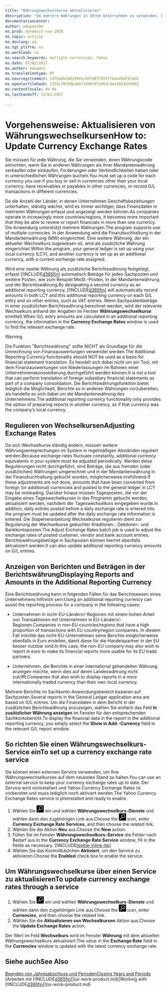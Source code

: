 ```yaml
---
title: "Währungswechselkurse aktualisieren"
description: "Um mehrere Währungen in Ihrem Unternehmen zu verwenden, können Sie einen Code für jede Währung einrichten und einen externen Wechselkursdienst, wie Yahoo verwenden."
documentationcenter: 
author: edupont04
ms.prod: dynamics-nav-2018
ms.topic: article
ms.devlang: na
ms.tgt_pltfrm: na
ms.workload: na
ms.search.keywords: multiple currencies, Yahoo
ms.date: 07/02/2017
ms.author: edupont
ms.translationtype: HT
ms.sourcegitcommit: 1dfba8b14019991c95f40ffd5f7fbaed5df414eb
ms.openlocfilehash: 1155cf87596a68f1d48fd7dd63c4e41824d36992
ms.contentlocale: de-de
ms.lasthandoff: 12/01/2017

---
```

# <a name="how-to-update-currency-exchange-rates"></a><span data-ttu-id="b1133-103">Vorgehensweise: Aktualisieren von Währungswechselkursen</span><span class="sxs-lookup"><span data-stu-id="b1133-103">How to: Update Currency Exchange Rates</span></span>
<span data-ttu-id="b1133-104">Sie müssen für jede Währung, die Sie verwenden, einen Währungscode einrichten, wenn Sie in anderen Währungen als Ihrer Mandantenwährung verkaufen oder einkaufen, Forderungen oder Verbindlichkeiten haben oder in unterschiedlichen Währungen buchen.</span><span class="sxs-lookup"><span data-stu-id="b1133-104">You must set up a code for each currency you use if you buy or sell in currencies other than your local currency, have receivables or payables in other currencies, or record G/L transactions in different currencies.</span></span>  

<span data-ttu-id="b1133-105">Da die Anzahl der Länder, in denen Unternehmen Geschäftsbeziehungen unterhalten, ständig wächst, wird es immer wichtiger, dass Finanzdaten in mehreren Währungen erfasst und angezeigt werden können.</span><span class="sxs-lookup"><span data-stu-id="b1133-105">As companies operate in increasingly more countries/regions, it becomes more important that they be able to review or report financials in more than one currency.</span></span> <span data-ttu-id="b1133-106">Die Anwendung unterstützt mehrere Währungen.</span><span class="sxs-lookup"><span data-stu-id="b1133-106">The program supports use of multiple currencies.</span></span> <span data-ttu-id="b1133-107">In der Anwendung wird die Finanzbuchhaltung in der Mandantenwährung (MW) eingerichtet. Eine weitere Währung, der ein aktueller Wechselkurs zugewiesen ist, wird als zusätzliche Währung eingerichtet.</span><span class="sxs-lookup"><span data-stu-id="b1133-107">Within the program, your general ledger is set up using your local currency (LCY), and another currency is set up as an additional currency, with a current exchange rate assigned.</span></span>  

 <span data-ttu-id="b1133-108">Wird eine zweite Währung als zusätzliche Berichtswährung festgelegt, erfasst [!INCLUDE[d365fin](includes/d365fin_md.md)] automatisch Beträge für jeden Sachposten und weitere Posten, wie zum Beispiel MwSt.-Posten, in der Mandantenwährung und der Berichtswährung.</span><span class="sxs-lookup"><span data-stu-id="b1133-108">By designating a second currency as an additional reporting currency, [!INCLUDE[d365fin](includes/d365fin_md.md)] will automatically record amounts in both LCY and this additional reporting currency on each G/L entry and on other entries, such as VAT entries.</span></span> <span data-ttu-id="b1133-109">Wenn Sachpostenbeträge in einer zusätzlichen Berichtswährung berechnet werden, wird der relevante Wechselkurs anhand der Angaben im Fenster **Währungswechselkurse** ermittelt.</span><span class="sxs-lookup"><span data-stu-id="b1133-109">When G/L entry amounts are calculated in an additional reporting currency, the information in the **Currency Exchange Rates** window is used to find the relevant exchange rate.</span></span>  

> [!WARNING]  
>  <span data-ttu-id="b1133-110">Die Funktion "Berichtswährung" sollte NICHT als Grundlage für die Umrechnung von Finanzauswertungen verwendet werden.</span><span class="sxs-lookup"><span data-stu-id="b1133-110">The Additional Reporting Currency functionality should NOT be used as a basis for financial statement translation.</span></span> <span data-ttu-id="b1133-111">Es handelt sich dabei nicht um ein Tool, mit dem Finanzauswertungen von Niederlassungen im Rahmen einer Unternehmenskonsolidierung durchgeführt werden können.</span><span class="sxs-lookup"><span data-stu-id="b1133-111">It is not a tool that can perform translation of foreign subsidiary financial statements as part of a company consolidation.</span></span> <span data-ttu-id="b1133-112">Die Berichtswährungsfunktion bietet lediglich die Möglichkeit, Berichte so in anderen Währungen vorzubereiten, als handelte es sich dabei um die Mandantenwährung des Unternehmens.</span><span class="sxs-lookup"><span data-stu-id="b1133-112">The additional reporting currency functionality only provides the option of preparing reports in another currency, as if that currency was the company’s local currency.</span></span>

## <a name="adjusting-exchange-rates"></a><span data-ttu-id="b1133-113">Regulieren von Wechselkursen</span><span class="sxs-lookup"><span data-stu-id="b1133-113">Adjusting Exchange Rates</span></span>  
<span data-ttu-id="b1133-114">Da sich Wechselkurse ständig ändern, müssen weitere Währungsentsprechungen im System in regelmäßigen Abständen reguliert werden.</span><span class="sxs-lookup"><span data-stu-id="b1133-114">Because exchange rates fluctuate constantly, additional currency equivalents in your system must be adjusted periodically.</span></span> <span data-ttu-id="b1133-115">Werden diese Regulierungen nicht durchgeführt, sind Beträge, die aus fremden (oder zusätzlichen) Währungen umgerechnet und in der Mandantenwährung in der Finanzbuchhaltung gebucht wurden, möglicherweise irreführend.</span><span class="sxs-lookup"><span data-stu-id="b1133-115">If these adjustments are not done, amounts that have been converted from foreign (or additional) currencies and posted to the general ledger in LCY may be misleading.</span></span> <span data-ttu-id="b1133-116">Darüber hinaus müssen Tagesposten, die vor der Eingabe eines Tageswechelkurses in das Programm gebucht werden, aktualisiert werden, nachdem der Tageswechselkurs eingegeben wurde.</span><span class="sxs-lookup"><span data-stu-id="b1133-116">In addition, daily entries posted before a daily exchange rate is entered into the program must be updated after the daily exchange rate information is entered.</span></span> <span data-ttu-id="b1133-117">Die Stapelverarbeitung  Wechselkurse regulieren dient zur Regulierung der Wechselkurse gebuchter Kreditoren-, Debitoren- und Bankkontoposten.</span><span class="sxs-lookup"><span data-stu-id="b1133-117">The Adjust Exchange Rates batch job is used to adjust the exchange rates of posted customer, vendor and bank account entries.</span></span> <span data-ttu-id="b1133-118">Berichtswährungsbeträge in Sachposten können hiermit ebenfalls aktualisiert werden.</span><span class="sxs-lookup"><span data-stu-id="b1133-118">It can also update additional reporting currency amounts on G/L entries.</span></span>  

## <a name="displaying-reports-and-amounts-in-the-additional-reporting-currency"></a><span data-ttu-id="b1133-119">Anzeigen von Berichten und Beträgen in der Berichtswährung</span><span class="sxs-lookup"><span data-stu-id="b1133-119">Displaying Reports and Amounts in the Additional Reporting Currency</span></span>  
<span data-ttu-id="b1133-120">Eine Berichtswährung kann in folgenden Fällen für das Berichtswesen eines Unternehmens hilfreich sein:</span><span class="sxs-lookup"><span data-stu-id="b1133-120">Using an additional reporting currency can assist the reporting process for a company in the following cases:</span></span>  

- <span data-ttu-id="b1133-121">Unternehmen in nicht-EU-Ländern/-Regionen mit einem hohen Anteil von Transaktionen mit Unternehmen in EU-Ländern/-Regionen.</span><span class="sxs-lookup"><span data-stu-id="b1133-121">Companies in non-EU countries/regions that have a high proportion of transactions with EU country/region companies.</span></span> <span data-ttu-id="b1133-122">In diesem Fall möchte das nicht-EU-Unternehmen seine Berichte möglicherweise ebenfalls in Euro erstellen, damit diese für die Handelspartner in der EU besser nutzbar sind.</span><span class="sxs-lookup"><span data-stu-id="b1133-122">In this case, the non-EU company may also wish to report in euro to make its financial reports more usable for its EU trade partners.</span></span>  

- <span data-ttu-id="b1133-123">Unternehmen, die Berichte in einer international gehandelten Währung anzeigen möchte, wenn dies auf deren Landeswährung nicht zutrifft.</span><span class="sxs-lookup"><span data-stu-id="b1133-123">Companies that also wish to display reports in a more internationally traded currency than their own local currency.</span></span>  

<span data-ttu-id="b1133-124">Mehrere Berichte im Sachkonto-Anwendungsbereich basieren auf Sachposten.</span><span class="sxs-lookup"><span data-stu-id="b1133-124">Several reports in the General Ledger application area are based on G/L entries.</span></span> <span data-ttu-id="b1133-125">Um die Finanzdaten in dem Bericht in der zusätzlichen Berichtswährung anzuzeigen, wählen Sie einfach das Feld **In zusätzlicher Währung anzeigen** im Fenster für den entsprechenden Sachkontobericht.</span><span class="sxs-lookup"><span data-stu-id="b1133-125">To display the financial data in the report in the additional reporting currency, you simply select the **Show in Add.-Currency** field in the relevant G/L report window.</span></span>  

## <a name="to-set-up-a-currency-exchange-rate-service"></a><span data-ttu-id="b1133-126">So richten Sie einen Währungswechselkurs-Service ein</span><span class="sxs-lookup"><span data-stu-id="b1133-126">To set up a currency exchange rate service</span></span>
<span data-ttu-id="b1133-127">Sie können einen externen Service verwenden, um Ihre Währungswechselkurses auf dem neuesten Stand zu halten.</span><span class="sxs-lookup"><span data-stu-id="b1133-127">You can use an external service to keep your currency exchange rates up to date.</span></span> <span data-ttu-id="b1133-128">Der Service wird vorinstalliert und Yahoo Currency Exchange Rates ist vorbereitet und muss lediglich noch aktiviert werden.</span><span class="sxs-lookup"><span data-stu-id="b1133-128">The Yahoo Currency Exchange Rates service is preinstalled and ready to enable.</span></span>

1. <span data-ttu-id="b1133-129">Wählen Sie ![Nach Seite oder Bericht suchen](media/ui-search/search_small.png "Nach Seite oder Bericht suchen") ein und wählen **Währungswechselkurs-Dienste** und wählen dann den zugehörigen Link aus.</span><span class="sxs-lookup"><span data-stu-id="b1133-129">Choose the ![Search for Page or Report](media/ui-search/search_small.png "Search for Page or Report icon") icon, enter **Currency Exchange Rate Services**, and then choose the related link.</span></span>
2. <span data-ttu-id="b1133-130">Wählen Sie die Aktion **Neu** aus.</span><span class="sxs-lookup"><span data-stu-id="b1133-130">Choose the **New** action.</span></span>
3. <span data-ttu-id="b1133-131">Füllen Sie im Fenster **Währungswechselkurs-Service** die Felder nach Bedarf aus.</span><span class="sxs-lookup"><span data-stu-id="b1133-131">In the **Currency Exchange Rate Service** window, fill in the fields as necessary.</span></span> [!INCLUDE[tooltip-inline-tip](includes/tooltip-inline-tip_md.md)]
4. <span data-ttu-id="b1133-132">Wählen Sie das Kontrollkästchen **Aktiviert**, um den Service zu aktivieren.</span><span class="sxs-lookup"><span data-stu-id="b1133-132">Choose the **Enabled** check box to enable the service.</span></span>

## <a name="to-update-currency-exchange-rates-through-a-service"></a><span data-ttu-id="b1133-133">Um Währungswechselkurse über einen Service zu aktualisieren</span><span class="sxs-lookup"><span data-stu-id="b1133-133">To update currency exchange rates through a service</span></span>
1. <span data-ttu-id="b1133-134">Wählen Sie ![Nach Seite oder Bericht suchen](media/ui-search/search_small.png "Nach Seite oder Bericht suchen") ein und wählen **Währungswechselkurs-Dienste** und wählen dann den zugehörigen Link aus.</span><span class="sxs-lookup"><span data-stu-id="b1133-134">Choose the ![Search for Page or Report](media/ui-search/search_small.png "Search for Page or Report icon") icon, enter **Currencies**, and then choose the related link.</span></span>
2. <span data-ttu-id="b1133-135">Wählen Sie die **Aktualisieren von Wechselkursen** Aktion aus.</span><span class="sxs-lookup"><span data-stu-id="b1133-135">Choose the **Update Exchange Rates** action.</span></span>

<span data-ttu-id="b1133-136">Der Wert im Feld **Wechselkurs** wird im Fenster **Währung** mit dem aktuellen Währungswechselkurs aktualisiert.</span><span class="sxs-lookup"><span data-stu-id="b1133-136">The value in the **Exchange Rate** field in the **Currencies** window is updated with the latest currency exchange rate.</span></span>

## <a name="see-also"></a><span data-ttu-id="b1133-137">Siehe auch</span><span class="sxs-lookup"><span data-stu-id="b1133-137">See Also</span></span>
[<span data-ttu-id="b1133-138">Beenden von Jahresabschluss und Perioden</span><span class="sxs-lookup"><span data-stu-id="b1133-138">Closing Years and Periods</span></span>](year-close-years-periods.md)  
<span data-ttu-id="b1133-139">[Arbeiten mit [!INCLUDE[d365fin](includes/d365fin_md.md)]](ui-work-product.md)</span><span class="sxs-lookup"><span data-stu-id="b1133-139">[Working with [!INCLUDE[d365fin](includes/d365fin_md.md)]](ui-work-product.md)</span></span>

